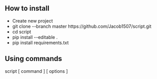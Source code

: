 ## How to install
* Create new project
* git clone --branch master ht<span>tps://github.com/Jacob1507/script.git
* cd script
* pip install --editable .
* pip install requirements.txt

## Using commands
script [ command ] [ options ]
